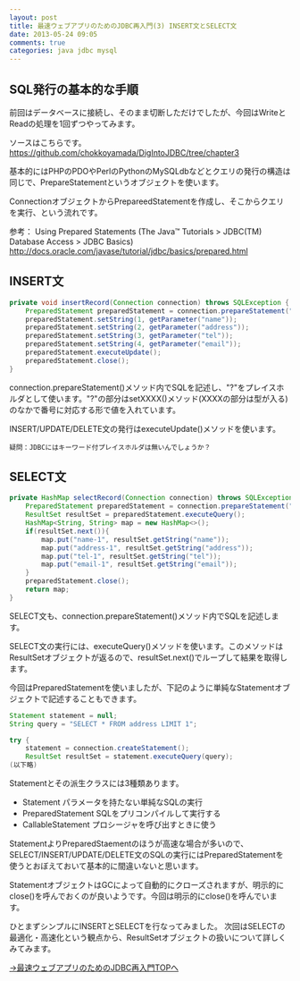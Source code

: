 ```yaml
---
layout: post
title: 最速ウェブアプリのためのJDBC再入門(3) INSERT文とSELECT文
date: 2013-05-24 09:05
comments: true
categories: java jdbc mysql
---
```


## SQL発行の基本的な手順

前回はデータベースに接続し、そのまま切断しただけでしたが、今回はWriteとReadの処理を1回ずつやってみます。

ソースはこちらです。
https://github.com/chokkoyamada/DigIntoJDBC/tree/chapter3

基本的にはPHPのPDOやPerlのPythonのMySQLdbなどとクエリの発行の構造は同じで、PrepareStatementというオブジェクトを使います。

ConnectionオブジェクトからPrepareedStatementを作成し、そこからクエリを実行、という流れです。

参考：
Using Prepared Statements (The Java™ Tutorials > JDBC(TM) Database Access > JDBC Basics)
http://docs.oracle.com/javase/tutorial/jdbc/basics/prepared.html

## INSERT文

``` java
private void insertRecord(Connection connection) throws SQLException {
	PreparedStatement preparedStatement = connection.prepareStatement("INSERT INTO address (name, address, tel, email) VALUES(?, ?, ?, ?)");
	preparedStatement.setString(1, getParameter("name"));
	preparedStatement.setString(2, getParameter("address"));
	preparedStatement.setString(3, getParameter("tel"));
	preparedStatement.setString(4, getParameter("email"));
	preparedStatement.executeUpdate();
	preparedStatement.close();
}

```

connection.prepareStatement()メソッド内でSQLを記述し、"?"をプレイスホルダとして使います。"?"の部分はsetXXXX()メソッド(XXXXの部分は型が入る)のなかで番号に対応する形で値を入れています。

INSERT/UPDATE/DELETE文の発行はexecuteUpdate()メソッドを使います。

	疑問：JDBCにはキーワード付プレイスホルダは無いんでしょうか？


## SELECT文

``` java
private HashMap selectRecord(Connection connection) throws SQLException {
	PreparedStatement preparedStatement = connection.prepareStatement("SELECT * FROM address LIMIT 1");
	ResultSet resultSet = preparedStatement.executeQuery();
	HashMap<String, String> map = new HashMap<>();
	if(resultSet.next()){
		map.put("name-1", resultSet.getString("name"));
		map.put("address-1", resultSet.getString("address"));
		map.put("tel-1", resultSet.getString("tel"));
		map.put("email-1", resultSet.getString("email"));
	}
	preparedStatement.close();
	return map;
}
```

SELECT文も、connection.prepareStatement()メソッド内でSQLを記述します。

SELECT文の実行には、executeQuery()メソッドを使います。このメソッドはResultSetオブジェクトが返るので、resultSet.next()でループして結果を取得します。

今回はPreparedStatementを使いましたが、下記のように単純なStatementオブジェクトで記述することもできます。

``` java
Statement statement = null;
String query = "SELECT * FROM address LIMIT 1";

try {
	statement = connection.createStatement();
	ResultSet resultSet = statement.executeQuery(query);
(以下略)
```

Statementとその派生クラスには3種類あります。

* Statement         パラメータを持たない単純なSQLの実行
* PreparedStatement SQLをプリコンパイルして実行する
* CallableStatement プロシージャを呼び出すときに使う

StatementよりPreparedStaementのほうが高速な場合が多いので、SELECT/INSERT/UPDATE/DELETE文のSQLの実行にはPreparedStatementを使うとおぼえておいて基本的に間違いないと思います。

StatementオブジェクトはGCによって自動的にクローズされますが、明示的にclose()を呼んでおくのが良いようです。今回は明示的にclose()を呼んでいます。

ひとまずシンプルにINSERTとSELECTを行なってみました。
次回はSELECTの最適化・高速化という観点から、ResultSetオブジェクトの扱いについて詳しくみてみます。

[→最速ウェブアプリのためのJDBC再入門TOPへ](/special/jdbc)

